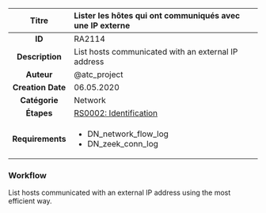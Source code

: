 | Titre                       | Lister les hôtes qui ont communiqués avec une IP externe         |
|:---------------------------:|:--------------------|
| **ID**                      | RA2114            |
| **Description**             | List hosts communicated with an external IP address   |
| **Auteur**                  | @atc_project        |
| **Creation Date**           | 06.05.2020 |
| **Catégorie**                | Network      |
| **Étapes**                   |[RS0002: Identification](../Response_Stages/RS0002.md)| 
| **Requirements** |<ul><li>DN_network_flow_log</li><li>DN_zeek_conn_log</li></ul>|

### Workflow

List hosts communicated with an external IP address using the most efficient way.  
